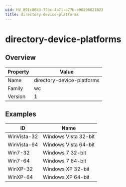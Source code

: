 ```yaml
---
uid: HV_891c86b3-75bc-4a71-a77b-e90896821823
title: directory-device-platforms
---
```


# directory-device-platforms

## Overview

Property|Value
---|--- 
Name|directory-device-platforms 
Family|wc 
Version|1

## Examples

ID|Name
---|--- 
WinVista-32|Windows Vista 32-bit 
WinVista-64|Windows Vista 64-bit 
Win7-32|Windows 7 32-bit 
Win7-64|Windows 7 64-bit 
WinXP-32|Windows XP 32-bit 
WinXP-64|Windows XP 64-bit